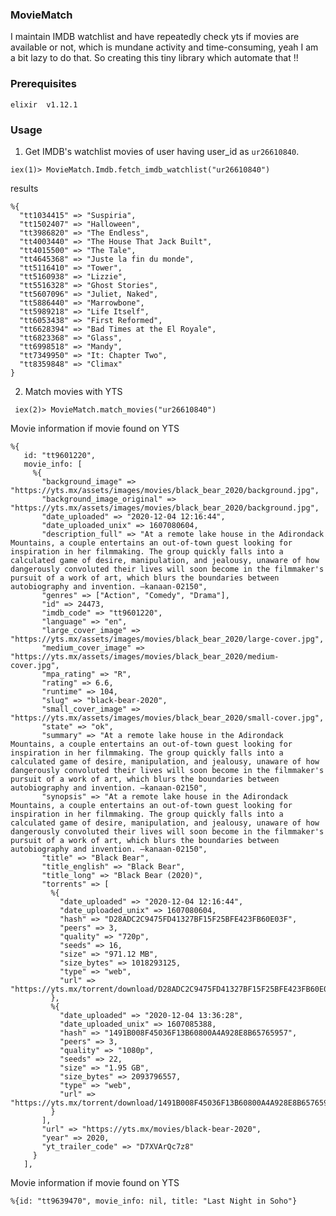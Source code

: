### MovieMatch

I maintain IMDB watchlist and have repeatedly check yts if movies are available or not, which is mundane activity and time-consuming, yeah I am a bit lazy to do that.
So creating this tiny library which automate that !!

### Prerequisites
```elixir  v1.12.1```


### Usage
1. Get IMDB's watchlist movies of user having user_id as ```ur26610840```.
```
iex(1)> MovieMatch.Imdb.fetch_imdb_watchlist("ur26610840")
```
results
```
%{
  "tt1034415" => "Suspiria",
  "tt1502407" => "Halloween",
  "tt3986820" => "The Endless",
  "tt4003440" => "The House That Jack Built",
  "tt4015500" => "The Tale",
  "tt4645368" => "Juste la fin du monde",
  "tt5116410" => "Tower",
  "tt5160938" => "Lizzie",
  "tt5516328" => "Ghost Stories",
  "tt5607096" => "Juliet, Naked",
  "tt5886440" => "Marrowbone",
  "tt5989218" => "Life Itself",
  "tt6053438" => "First Reformed",
  "tt6628394" => "Bad Times at the El Royale",
  "tt6823368" => "Glass",
  "tt6998518" => "Mandy",
  "tt7349950" => "It: Chapter Two",
  "tt8359848" => "Climax"
}
```
2. Match movies with YTS
```
 iex(2)> MovieMatch.match_movies("ur26610840")
 ```
Movie information if movie found on YTS
 ```
 %{
    id: "tt9601220",
    movie_info: [
      %{
        "background_image" => "https://yts.mx/assets/images/movies/black_bear_2020/background.jpg",
        "background_image_original" => "https://yts.mx/assets/images/movies/black_bear_2020/background.jpg",
        "date_uploaded" => "2020-12-04 12:16:44",
        "date_uploaded_unix" => 1607080604,
        "description_full" => "At a remote lake house in the Adirondack Mountains, a couple entertains an out-of-town guest looking for inspiration in her filmmaking. The group quickly falls into a calculated game of desire, manipulation, and jealousy, unaware of how dangerously convoluted their lives will soon become in the filmmaker's pursuit of a work of art, which blurs the boundaries between autobiography and invention. —kanaan-02150",
        "genres" => ["Action", "Comedy", "Drama"],
        "id" => 24473,
        "imdb_code" => "tt9601220",
        "language" => "en",
        "large_cover_image" => "https://yts.mx/assets/images/movies/black_bear_2020/large-cover.jpg",
        "medium_cover_image" => "https://yts.mx/assets/images/movies/black_bear_2020/medium-cover.jpg",
        "mpa_rating" => "R",
        "rating" => 6.6,
        "runtime" => 104,
        "slug" => "black-bear-2020",
        "small_cover_image" => "https://yts.mx/assets/images/movies/black_bear_2020/small-cover.jpg",
        "state" => "ok",
        "summary" => "At a remote lake house in the Adirondack Mountains, a couple entertains an out-of-town guest looking for inspiration in her filmmaking. The group quickly falls into a calculated game of desire, manipulation, and jealousy, unaware of how dangerously convoluted their lives will soon become in the filmmaker's pursuit of a work of art, which blurs the boundaries between autobiography and invention. —kanaan-02150",
        "synopsis" => "At a remote lake house in the Adirondack Mountains, a couple entertains an out-of-town guest looking for inspiration in her filmmaking. The group quickly falls into a calculated game of desire, manipulation, and jealousy, unaware of how dangerously convoluted their lives will soon become in the filmmaker's pursuit of a work of art, which blurs the boundaries between autobiography and invention. —kanaan-02150",
        "title" => "Black Bear",
        "title_english" => "Black Bear",
        "title_long" => "Black Bear (2020)",
        "torrents" => [
          %{
            "date_uploaded" => "2020-12-04 12:16:44",
            "date_uploaded_unix" => 1607080604,
            "hash" => "D28ADC2C9475FD41327BF15F25BFE423FB60E03F",
            "peers" => 3,
            "quality" => "720p",
            "seeds" => 16,
            "size" => "971.12 MB",
            "size_bytes" => 1018293125,
            "type" => "web",
            "url" => "https://yts.mx/torrent/download/D28ADC2C9475FD41327BF15F25BFE423FB60E03F"
          },
          %{
            "date_uploaded" => "2020-12-04 13:36:28",
            "date_uploaded_unix" => 1607085388,
            "hash" => "1491B008F45036F13B60800A4A928E8B65765957",
            "peers" => 3,
            "quality" => "1080p",
            "seeds" => 22,
            "size" => "1.95 GB",
            "size_bytes" => 2093796557,
            "type" => "web",
            "url" => "https://yts.mx/torrent/download/1491B008F45036F13B60800A4A928E8B65765957"
          }
        ],
        "url" => "https://yts.mx/movies/black-bear-2020",
        "year" => 2020,
        "yt_trailer_code" => "D7XVArQc7z8"
      }
    ],
```

Movie information if movie found on YTS
```
%{id: "tt9639470", movie_info: nil, title: "Last Night in Soho"}
```

